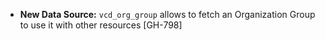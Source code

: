 * **New Data Source:** `vcd_org_group` allows to fetch an Organization Group to use it with other resources [GH-798]
